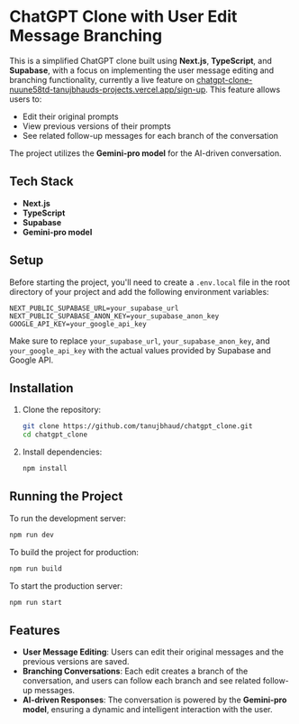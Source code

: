# ChatGPT Clone with User Edit Message Branching

This is a simplified ChatGPT clone built using **Next.js**, **TypeScript**, and **Supabase**, with a focus on implementing the user message editing and branching functionality, currently a live feature on [chatgpt-clone-nuune58td-tanujbhauds-projects.vercel.app/sign-up](https://chatgpt-clone-nuune58td-tanujbhauds-projects.vercel.app/sign-up). This feature allows users to:

- Edit their original prompts
- View previous versions of their prompts
- See related follow-up messages for each branch of the conversation

The project utilizes the **Gemini-pro model** for the AI-driven conversation.

## Tech Stack

- **Next.js**
- **TypeScript**
- **Supabase**
- **Gemini-pro model**

## Setup

Before starting the project, you'll need to create a `.env.local` file in the root directory of your project and add the following environment variables:

```env
NEXT_PUBLIC_SUPABASE_URL=your_supabase_url
NEXT_PUBLIC_SUPABASE_ANON_KEY=your_supabase_anon_key
GOOGLE_API_KEY=your_google_api_key
```

Make sure to replace `your_supabase_url`, `your_supabase_anon_key`, and `your_google_api_key` with the actual values provided by Supabase and Google API.

## Installation

1. Clone the repository:

   ```bash
   git clone https://github.com/tanujbhaud/chatgpt_clone.git
   cd chatgpt_clone
   ```

2. Install dependencies:
   ```bash
   npm install
   ```

## Running the Project

To run the development server:

```bash
npm run dev
```

To build the project for production:

```bash
npm run build
```

To start the production server:

```bash
npm run start
```

## Features

- **User Message Editing**: Users can edit their original messages and the previous versions are saved.
- **Branching Conversations**: Each edit creates a branch of the conversation, and users can follow each branch and see related follow-up messages.
- **AI-driven Responses**: The conversation is powered by the **Gemini-pro model**, ensuring a dynamic and intelligent interaction with the user.
